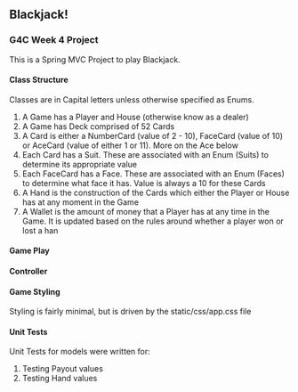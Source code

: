 ## Blackjack!

### G4C Week 4 Project

This is a Spring MVC Project to play Blackjack. 

#### Class Structure

Classes are in Capital letters unless otherwise specified as Enums.

1) A Game has a Player and House (otherwise know as a dealer) 
2) A Game has Deck comprised of 52 Cards
3) A Card is either a NumberCard (value of 2 - 10), FaceCard (value of 10) or AceCard (value of either 1 or 11). More on the Ace below
4) Each Card has a Suit. These are associated with an Enum (Suits) to determine its appropriate value
5) Each FaceCard has a Face. These are associated with an Enum (Faces) to determine what face it has. Value is always a 10 for these Cards
6) A Hand is the construction of the Cards which either the Player or House has at any moment in the Game
7) A Wallet is the amount of money that a Player has at any time in the Game. It is updated based on the rules around whether a player won or lost a han


#### Game Play

#### Controller

#### Game Styling

Styling is fairly minimal, but is driven by the static/css/app.css file

#### Unit Tests

Unit Tests for models were written for: 

1) Testing Payout values
2) Testing Hand values